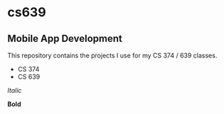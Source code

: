 # cs639

## Mobile App Development

This repository contains the projects I use for my CS 374 / 639 classes.

* CS 374
* CS 639

*Italic*

**Bold**
